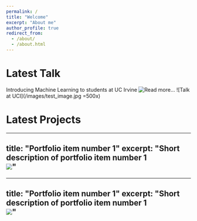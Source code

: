 ```yaml
---
permalink: /
title: "Welcome"
excerpt: "About me"
author_profile: true
redirect_from: 
  - /about/
  - /about.html
---
```


Latest Talk
======

Introducing Machine Learning to students at UC Irvine ![Read more...](avourakis.github.io/portfolio)
![Talk at UCI](/images/test_image.jpg =500x)


Latest Projects
======

---
title: "Portfolio item number 1"
excerpt: "Short description of portfolio item number 1<br/><img src='/images/image-alignment-300x200.jpg'>"
---
 
---
title: "Portfolio item number 1"
excerpt: "Short description of portfolio item number 1<br/><img src='/images/image-alignment-300x200.jpg'>"
---
